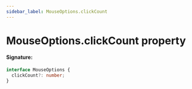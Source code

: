 ```yaml
---
sidebar_label: MouseOptions.clickCount
---
```


# MouseOptions.clickCount property

#### Signature:

```typescript
interface MouseOptions {
  clickCount?: number;
}
```

